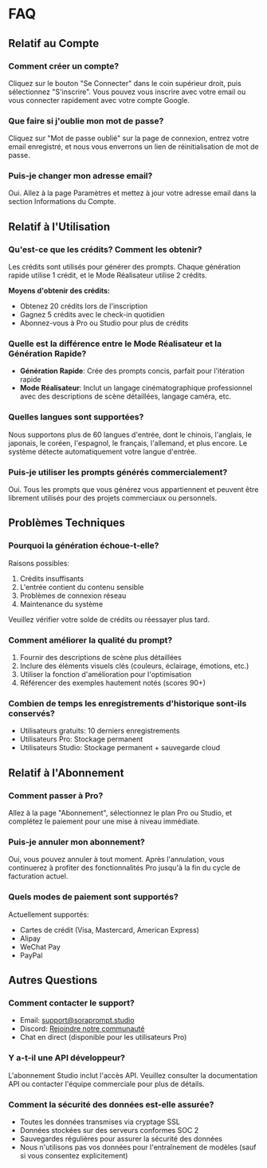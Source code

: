 # FAQ

## Relatif au Compte

### Comment créer un compte?
Cliquez sur le bouton "Se Connecter" dans le coin supérieur droit, puis sélectionnez "S'inscrire". Vous pouvez vous inscrire avec votre email ou vous connecter rapidement avec votre compte Google.

### Que faire si j'oublie mon mot de passe?
Cliquez sur "Mot de passe oublié" sur la page de connexion, entrez votre email enregistré, et nous vous enverrons un lien de réinitialisation de mot de passe.

### Puis-je changer mon adresse email?
Oui. Allez à la page Paramètres et mettez à jour votre adresse email dans la section Informations du Compte.

## Relatif à l'Utilisation

### Qu'est-ce que les crédits? Comment les obtenir?
Les crédits sont utilisés pour générer des prompts. Chaque génération rapide utilise 1 crédit, et le Mode Réalisateur utilise 2 crédits.

**Moyens d'obtenir des crédits:**
- Obtenez 20 crédits lors de l'inscription
- Gagnez 5 crédits avec le check-in quotidien
- Abonnez-vous à Pro ou Studio pour plus de crédits

### Quelle est la différence entre le Mode Réalisateur et la Génération Rapide?
- **Génération Rapide**: Crée des prompts concis, parfait pour l'itération rapide
- **Mode Réalisateur**: Inclut un langage cinématographique professionnel avec des descriptions de scène détaillées, langage caméra, etc.

### Quelles langues sont supportées?
Nous supportons plus de 60 langues d'entrée, dont le chinois, l'anglais, le japonais, le coréen, l'espagnol, le français, l'allemand, et plus encore. Le système détecte automatiquement votre langue d'entrée.

### Puis-je utiliser les prompts générés commercialement?
Oui. Tous les prompts que vous générez vous appartiennent et peuvent être librement utilisés pour des projets commerciaux ou personnels.

## Problèmes Techniques

### Pourquoi la génération échoue-t-elle?
Raisons possibles:
1. Crédits insuffisants
2. L'entrée contient du contenu sensible
3. Problèmes de connexion réseau
4. Maintenance du système

Veuillez vérifier votre solde de crédits ou réessayer plus tard.

### Comment améliorer la qualité du prompt?
1. Fournir des descriptions de scène plus détaillées
2. Inclure des éléments visuels clés (couleurs, éclairage, émotions, etc.)
3. Utiliser la fonction d'amélioration pour l'optimisation
4. Référencer des exemples hautement notés (scores 90+)

### Combien de temps les enregistrements d'historique sont-ils conservés?
- Utilisateurs gratuits: 10 derniers enregistrements
- Utilisateurs Pro: Stockage permanent
- Utilisateurs Studio: Stockage permanent + sauvegarde cloud

## Relatif à l'Abonnement

### Comment passer à Pro?
Allez à la page "Abonnement", sélectionnez le plan Pro ou Studio, et complétez le paiement pour une mise à niveau immédiate.

### Puis-je annuler mon abonnement?
Oui, vous pouvez annuler à tout moment. Après l'annulation, vous continuerez à profiter des fonctionnalités Pro jusqu'à la fin du cycle de facturation actuel.

### Quels modes de paiement sont supportés?
Actuellement supportés:
- Cartes de crédit (Visa, Mastercard, American Express)
- Alipay
- WeChat Pay
- PayPal

## Autres Questions

### Comment contacter le support?
- Email: support@soraprompt.studio
- Discord: [Rejoindre notre communauté](https://discord.gg/soraprompt)
- Chat en direct (disponible pour les utilisateurs Pro)

### Y a-t-il une API développeur?
L'abonnement Studio inclut l'accès API. Veuillez consulter la documentation API ou contacter l'équipe commerciale pour plus de détails.

### Comment la sécurité des données est-elle assurée?
- Toutes les données transmises via cryptage SSL
- Données stockées sur des serveurs conformes SOC 2
- Sauvegardes régulières pour assurer la sécurité des données
- Nous n'utilisons pas vos données pour l'entraînement de modèles (sauf si vous consentez explicitement)
